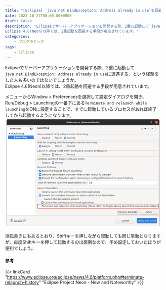 ```yaml
---
title: "[Eclipse] `java.net.BindException: Address already in use`を回避する"
date: 2022-10-27T08:00:00+0900
draft: false
description: "Eclipseでサーバーアプリケーションを開発する際、2重に起動して`java.net.BindException: Address already in use`に遭遇する、という経験をした人も多いのではないでしょうか。
Eclipse 4.6(Neon)以降では、2重起動を回避する手段が用意されています。"
categories:
    - プログラミング
tags: 
    - Eclipse
---
```


Eclipseでサーバーアプリケーションを開発する際、2重に起動して`java.net.BindException: Address already in use`に遭遇する、という経験をした人も多いのではないでしょうか。  
Eclipse 4.6(Neon)以降では、2重起動を回避する手段が用意されています。

メニューからWindow > Preferencesを選択して設定ダイアログを開き、Run/Debug > Launchingの一番下にある`Terminate and relaunch while launching`をONに設定することで、すでに起動しているプロセスがあれば終了してから起動するようになります。  
![preference](./preference.png)

括弧書きにもあるとおり、Shiftキーを押しながら起動しても同じ挙動となりますが、毎度Shiftキーを押して起動するのは面倒なので、予め設定しておいたほうが便利でしょう。

#### 参考
{{< linkCard "https://www.eclipse.org/eclipse/news/4.6/platform.php#terminate-relaunch-history" "Eclipse Project Neon - New and Noteworthy" >}}
